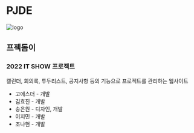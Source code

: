 # PJDE
![logo](https://user-images.githubusercontent.com/81394869/174716223-48076a56-b2f0-4319-850d-eaf79b9a180a.png)
## 프젝돔이       
### 2022 IT SHOW 프로젝트
캘린더, 회의록, 투두리스트, 공지사항 등의 기능으로 프로젝트를 관리하는 웹사이트
- 고에스더 - 개발
- 김효진 - 개발
- 송은원 - 디자인, 개발
- 이지민 - 개발
- 조나현 - 개발


